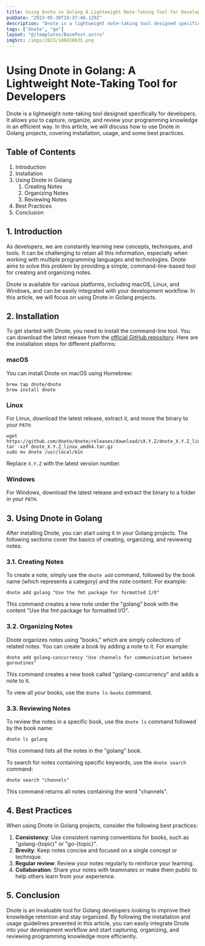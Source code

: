 ```yaml
---
title: Using Dnote in Golang A Lightweight Note-Taking Tool for Developers
pubDate: "2023-05-30T19:37:46.129Z"
description: "Dnote is a lightweight note-taking tool designed specifically for developers"
tags: ["dnote", "go"]
layout: "@/templates/BasePost.astro"
imgSrc: /imgs/2023/186810635.png
---
```

# Using Dnote in Golang: A Lightweight Note-Taking Tool for Developers

Dnote is a lightweight note-taking tool designed specifically for developers. It allows you to capture, organize, and review your programming knowledge in an efficient way. In this article, we will discuss how to use Dnote in Golang projects, covering installation, usage, and some best practices.

## Table of Contents

1. Introduction
2. Installation
3. Using Dnote in Golang
   1. Creating Notes
   2. Organizing Notes
   3. Reviewing Notes
4. Best Practices
5. Conclusion

## 1. Introduction

As developers, we are constantly learning new concepts, techniques, and tools. It can be challenging to retain all this information, especially when working with multiple programming languages and technologies. Dnote aims to solve this problem by providing a simple, command-line-based tool for creating and organizing notes.

Dnote is available for various platforms, including macOS, Linux, and Windows, and can be easily integrated with your development workflow. In this article, we will focus on using Dnote in Golang projects.

## 2. Installation

To get started with Dnote, you need to install the command-line tool. You can download the latest release from the [official GitHub repository](https://github.com/dnote/dnote/releases). Here are the installation steps for different platforms:

### macOS

You can install Dnote on macOS using Homebrew:

```
brew tap dnote/dnote
brew install dnote
```

### Linux

For Linux, download the latest release, extract it, and move the binary to your `PATH`:

```
wget https://github.com/dnote/dnote/releases/download/vX.Y.Z/dnote_X.Y.Z_linux_amd64.tar.gz
tar -xzf dnote_X.Y.Z_linux_amd64.tar.gz
sudo mv dnote /usr/local/bin
```

Replace `X.Y.Z` with the latest version number.

### Windows

For Windows, download the latest release and extract the binary to a folder in your `PATH`.

## 3. Using Dnote in Golang

After installing Dnote, you can start using it in your Golang projects. The following sections cover the basics of creating, organizing, and reviewing notes.

### 3.1. Creating Notes

To create a note, simply use the `dnote add` command, followed by the book name (which represents a category) and the note content. For example:

```
dnote add golang "Use the fmt package for formatted I/O"
```

This command creates a new note under the "golang" book with the content "Use the fmt package for formatted I/O".

### 3.2. Organizing Notes

Dnote organizes notes using "books," which are simply collections of related notes. You can create a book by adding a note to it. For example:

```
dnote add golang-concurrency "Use channels for communication between goroutines"
```

This command creates a new book called "golang-concurrency" and adds a note to it.

To view all your books, use the `dnote ls-books` command.

### 3.3. Reviewing Notes

To review the notes in a specific book, use the `dnote ls` command followed by the book name:

```
dnote ls golang
```

This command lists all the notes in the "golang" book.

To search for notes containing specific keywords, use the `dnote search` command:

```
dnote search "channels"
```

This command returns all notes containing the word "channels".

## 4. Best Practices

When using Dnote in Golang projects, consider the following best practices:

1. **Consistency**: Use consistent naming conventions for books, such as "golang-{topic}" or "go-{topic}".
2. **Brevity**: Keep notes concise and focused on a single concept or technique.
3. **Regular review**: Review your notes regularly to reinforce your learning.
4. **Collaboration**: Share your notes with teammates or make them public to help others learn from your experience.

## 5. Conclusion

Dnote is an invaluable tool for Golang developers looking to improve their knowledge retention and stay organized. By following the installation and usage guidelines presented in this article, you can easily integrate Dnote into your development workflow and start capturing, organizing, and reviewing programming knowledge more efficiently.
